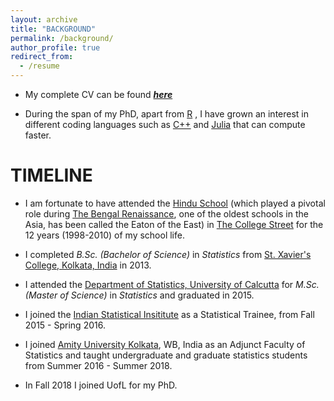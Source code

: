 ```yaml
---
layout: archive
title: "BACKGROUND"
permalink: /background/
author_profile: true
redirect_from:
  - /resume
---
```


* My complete CV can be found [_**here**_](https://drive.google.com/file/d/1eWLCgtU2pHvu1LNyNT1BxCW_uALR5UxT/view?usp=sharing)

* During the span of my PhD, apart from <span style ="color:blue">[R](https://cran.r-project.org/)</span> , I have grown an interest in different coding languages such as <span style ="color:blue">[C++](https://en.wikipedia.org/wiki/C%2B%2B)</span> and <span style ="color:blue">[Julia](https://julialang.org/)</span> that can compute faster.


# TIMELINE

* I am fortunate to have attended the <span style ="color:blue">[Hindu School](https://en.wikipedia.org/wiki/Hindu_School,_Kolkata)</span> (which played a pivotal role during <span style ="color:blue">[The Bengal Renaissance](https://en.wikipedia.org/wiki/Bengali_Renaissance)</span>, one of the oldest schools in the Asia, has been called the Eaton of the East) in <span style ="color:blue">[The College Street](https://en.wikipedia.org/wiki/College_Street_(Kolkata))</span>  for the 12 years (1998-2010) of my school life. 

* I completed _B.Sc. (Bachelor of Science)_ in _Statistics_ from <span style ="color:blue">[St. Xavier's College, Kolkata, India](http://www.sxccal.edu/)</span> in 2013. 

* I attended the <span style ="color:blue">[Department of Statistics, University of Calcutta](https://www.caluniv.ac.in/academic/Statistics.html)</span> for _M.Sc. (Master of Science)_ in _Statistics_ and graduated in 2015. 

* I joined the <span style ="color:blue">[Indian Statistical Insititute](https://www.isical.ac.in/)</span> as a Statistical Trainee, from Fall 2015 - Spring 2016. 

* I joined <span style ="color:blue">[Amity University Kolkata](https://www.amity.edu/kolkata/)</span>, WB, India as an Adjunct Faculty of Statistics and taught undergraduate and graduate statistics students from Summer 2016 - Summer 2018. 

* In Fall 2018 I joined UofL for my PhD. 

